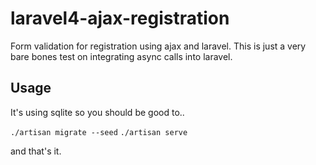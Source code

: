 laravel4-ajax-registration
==========================

Form validation for registration using ajax and laravel. This is just a very bare bones test on integrating async calls into laravel.

Usage
-----
It's using sqlite so you should be good to..

`./artisan migrate --seed`
`./artisan serve`

 and that's it. 
